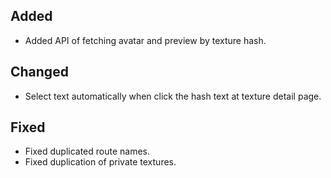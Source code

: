 ## Added

- Added API of fetching avatar and preview by texture hash.

## Changed

- Select text automatically when click the hash text at texture detail page.

## Fixed

- Fixed duplicated route names.
- Fixed duplication of private textures.
